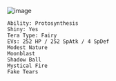 ![image](https://github.com/Xieons-Gaming-Corner/public/assets/109671906/c92169d3-98a7-49a9-8aa6-ec6f1b433ed1)
```Flutter Mane @ Booster Energy
Ability: Protosynthesis
Shiny: Yes
Tera Type: Fairy
EVs: 252 HP / 252 SpAtk / 4 SpDef
Modest Nature
Moonblast
Shadow Ball
Mystical Fire
Fake Tears 
